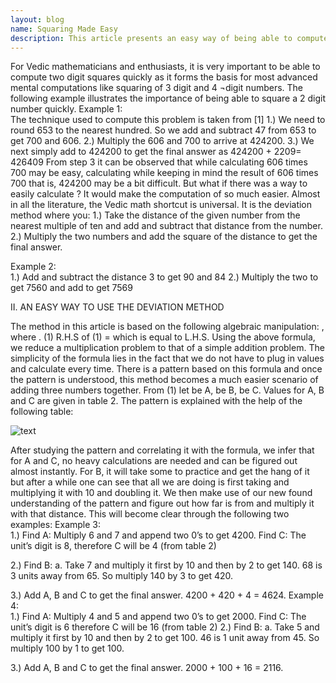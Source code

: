 ```yaml
---
layout: blog
name: Squaring Made Easy
description: This article presents an easy way of being able to compute two digit squares of the form 10x + y where x lies between 0 and 9 and y is greater than 5, x and y being integers. The content and idea in this paper is based on a very common Vedic math shortcut of squaring two digit numbers.
---
```


For Vedic mathematicians and enthusiasts, it is very important to be able to compute two digit squares quickly as it forms the basis for most advanced mental computations like squaring of 3 digit and 4 ¬digit numbers. The following example illustrates the importance of being able to square a 2 digit number quickly.
Example 1:   
The technique used to compute this problem is taken from [1]
1.)	We need to round 653 to the nearest hundred. So we add and subtract 47 from 653 to get 700 and 606. 
2.)	Multiply the 606 and 700 to arrive at 424200.
3.)	We next simply add   to 424200 to get the final answer as 424200 + 2209= 426409
From step 3 it can be observed that while calculating 606 times 700 may be easy, calculating   while keeping in mind the result of 606 times 700 that is, 424200 may be a bit difficult. But what if there was a way to easily calculate ? It would make the computation of  so much easier.
Almost in all the literature, the Vedic math shortcut is universal. It is the deviation method where you: 
1.)	Take the distance of the given number from the nearest multiple of ten and add and subtract that distance from the number.
2.)	Multiply the two numbers and add the square of the distance to get the final answer.

Example 2:  
1.)	Add and subtract the distance 3 to get 90 and 84
2.)	Multiply the two to get 7560 and add   to get 7569

II.	AN EASY WAY TO USE THE DEVIATION METHOD

The method in this article is based on the following algebraic manipulation:
 , where .    			(1)
R.H.S of (1) =   which is equal to L.H.S.
Using the above formula, we reduce a multiplication problem to that of a simple addition problem. The simplicity of the formula lies in the fact that we do not have to plug in values and calculate every time. There is a pattern based on this formula and once the pattern is understood, this method becomes a much easier scenario of adding three numbers together.
From (1) let   be A,   be B,   be C. Values for A, B and C are given in table 2. 
The pattern is explained with the help of the following table:

![text](https://github.com/rohanchandra30/rohanchandra30.github.io/tree/master/img/namek_water.jpg)

After studying the pattern and correlating it with the formula, we infer that for A and C, no heavy calculations are needed and can be figured out almost instantly. 
For B, it will take some to practice and get the hang of it but after a while one can see that all we are doing is first taking  and multiplying it with 10 and doubling it. We then make use of our new found understanding of the pattern and figure out how far  is from  and multiply it with that distance.
This will become clear through the following two examples:
Example 3:  
1.)	Find A: Multiply 6 and 7 and append two 0’s to get 4200.
Find C: The unit’s digit is 8, therefore C will be 4 (from table 2)

2.)	Find B: 
a.	Take 7 and multiply it first by 10 and then by 2 to get 140. 68 is 3 units away from 65. So multiply 140 by 3 to get 420.

3.)	Add A, B and C to get the final answer. 4200 + 420 + 4 = 4624.
Example 4:  
1.)	Find A: Multiply 4 and 5 and append two 0’s to get 2000.
Find C: The unit’s digit is 6 therefore C will be 16 (from table 2)
2.)	Find B: 
a.	Take 5 and multiply it first by 10 and then by 2 to get 100. 46 is 1 unit away from 45. So multiply 100 by 1 to get 100.

3.)	Add A, B and C to get the final answer. 2000 + 100 + 16 = 2116.
